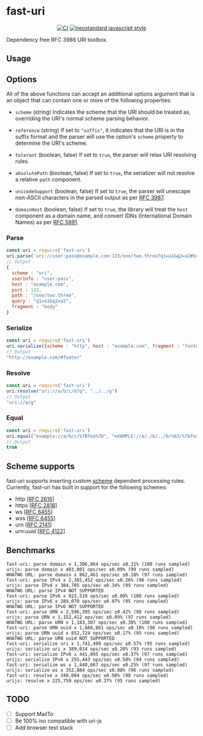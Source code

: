 # fast-uri

<div align="center">

[![CI](https://github.com/fastify/fast-uri/actions/workflows/ci.yml/badge.svg?branch=main)](https://github.com/fastify/fast-uri/actions/workflows/ci.yml)
[![neostandard javascript style](https://img.shields.io/badge/code_style-neostandard-brightgreen?style=flat)](https://github.com/neostandard/neostandard)

</div>

Dependency free RFC 3986 URI toolbox.

## Usage

## Options

All of the above functions can accept an additional options argument that is an object that can contain one or more of the following properties:

*	`scheme` (string)
	Indicates the scheme that the URI should be treated as, overriding the URI's normal scheme parsing behavior.

*	`reference` (string)
	If set to `"suffix"`, it indicates that the URI is in the suffix format and the parser will use the option's `scheme` property to determine the URI's scheme.

*	`tolerant` (boolean, false)
	If set to `true`, the parser will relax URI resolving rules.

*	`absolutePath` (boolean, false)
	If set to `true`, the serializer will not resolve a relative `path` component.

*	`unicodeSupport` (boolean, false)
	If set to `true`, the parser will unescape non-ASCII characters in the parsed output as per [RFC 3987](http://www.ietf.org/rfc/rfc3987.txt).

*	`domainHost` (boolean, false)
	If set to `true`, the library will treat the `host` component as a domain name, and convert IDNs (International Domain Names) as per [RFC 5891](http://www.ietf.org/rfc/rfc5891.txt).

### Parse

```js
const uri = require('fast-uri')
uri.parse('uri://user:pass@example.com:123/one/two.three?q1=a1&q2=a2#body')
// Output
{
  scheme : "uri",
  userinfo : "user:pass",
  host : "example.com",
  port : 123,
  path : "/one/two.three",
  query : "q1=a1&q2=a2",
  fragment : "body"
}
```

### Serialize

```js
const uri = require('fast-uri')
uri.serialize({scheme : "http", host : "example.com", fragment : "footer"})
// Output
"http://example.com/#footer"

```

### Resolve

```js
const uri = require('fast-uri')
uri.resolve("uri://a/b/c/d?q", "../../g")
// Output
"uri://a/g"
```

### Equal

```js
const uri = require('fast-uri')
uri.equal("example://a/b/c/%7Bfoo%7D", "eXAMPLE://a/./b/../b/%63/%7bfoo%7d")
// Output
true
```

## Scheme supports

fast-uri supports inserting custom [scheme](http://en.wikipedia.org/wiki/URI_scheme) dependent processing rules. Currently, fast-uri has built in support for the following schemes:

*	http \[[RFC 2616](http://www.ietf.org/rfc/rfc2616.txt)\]
*	https \[[RFC 2818](http://www.ietf.org/rfc/rfc2818.txt)\]
*	ws \[[RFC 6455](http://www.ietf.org/rfc/rfc6455.txt)\]
*	wss \[[RFC 6455](http://www.ietf.org/rfc/rfc6455.txt)\]
*	urn \[[RFC 2141](http://www.ietf.org/rfc/rfc2141.txt)\]
*	urn:uuid \[[RFC 4122](http://www.ietf.org/rfc/rfc4122.txt)\]


## Benchmarks

```
fast-uri: parse domain x 1,306,864 ops/sec ±0.31% (100 runs sampled)
urijs: parse domain x 483,001 ops/sec ±0.09% (99 runs sampled)
WHATWG URL: parse domain x 862,461 ops/sec ±0.18% (97 runs sampled)
fast-uri: parse IPv4 x 2,381,452 ops/sec ±0.26% (96 runs sampled)
urijs: parse IPv4 x 384,705 ops/sec ±0.34% (99 runs sampled)
WHATWG URL: parse IPv4 NOT SUPPORTED
fast-uri: parse IPv6 x 923,519 ops/sec ±0.09% (100 runs sampled)
urijs: parse IPv6 x 289,070 ops/sec ±0.07% (95 runs sampled)
WHATWG URL: parse IPv6 NOT SUPPORTED
fast-uri: parse URN x 2,596,395 ops/sec ±0.42% (98 runs sampled)
urijs: parse URN x 1,152,412 ops/sec ±0.09% (97 runs sampled)
WHATWG URL: parse URN x 1,183,307 ops/sec ±0.38% (100 runs sampled)
fast-uri: parse URN uuid x 1,666,861 ops/sec ±0.10% (98 runs sampled)
urijs: parse URN uuid x 852,724 ops/sec ±0.17% (95 runs sampled)
WHATWG URL: parse URN uuid NOT SUPPORTED
fast-uri: serialize uri x 1,741,499 ops/sec ±0.57% (95 runs sampled)
urijs: serialize uri x 389,014 ops/sec ±0.28% (93 runs sampled)
fast-uri: serialize IPv6 x 441,095 ops/sec ±0.37% (97 runs sampled)
urijs: serialize IPv6 x 255,443 ops/sec ±0.58% (94 runs sampled)
fast-uri: serialize ws x 1,448,667 ops/sec ±0.25% (97 runs sampled)
urijs: serialize ws x 352,884 ops/sec ±0.08% (96 runs sampled)
fast-uri: resolve x 340,084 ops/sec ±0.98% (98 runs sampled)
urijs: resolve x 225,759 ops/sec ±0.37% (95 runs sampled)
```

## TODO

- [ ] Support MailTo
- [ ] Be 100% iso compatible with uri-js
- [ ] Add browser test stack
